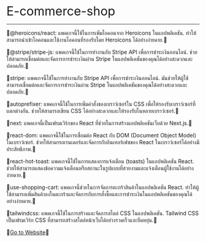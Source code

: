 <span style="font-size: 32px;">E-commerce-shop</span>
<hr />

🍒@heroicons/react: แพคเกจนี้ใช้ในการเพิ่มไอคอนจาก Heroicons ในแอปพลิเคชัน. ทำให้สามารถนำเข้าไอคอนและใช้งานไอคอนที่รองรับโดย Heroicons ได้อย่างง่ายดาย.🍒

🍒@stripe/stripe-js: แพคเกจนี้ใช้ในการทำงานกับ Stripe API เพื่อการชำระเงินออนไลน์. ช่วยให้สามารถเชื่อมต่อและจัดการการชำระเงินผ่าน Stripe ในแอปพลิเคชันของคุณได้อย่างสะดวกและปลอดภัย.🍒

🍒stripe: แพคเกจนี้ใช้ในการทำงานกับ Stripe API เพื่อการชำระเงินออนไลน์. มันช่วยให้ผู้ใช้สามารถเชื่อมต่อและจัดการการชำระเงินผ่าน Stripe ในแอปพลิเคชันของคุณได้อย่างสะดวกและปลอดภัย.🍒

🍒autoprefixer: แพคเกจนี้ใช้ในการเพิ่มคำสั่งของเบราว์เซอร์ใน CSS เพื่อให้รองรับเบราว์เซอร์ที่แตกต่างกัน. ช่วยให้สามารถเขียน CSS ได้อย่างสะดวกและให้รองรับในหลายเบราว์เซอร์.🍒

🍒next: แพคเกจนี้เป็นเฟรมเวิร์กของ React ที่ช่วยในการสร้างแอปพลิเคชันเว็บด้วย Next.js.🍒

🍒react-dom: แพคเกจนี้ใช้ในการเชื่อมต่อ React กับ DOM (Document Object Model) ในเบราว์เซอร์. ช่วยให้สามารถเรนเดอร์และจัดการกับอินเทอร์เฟซของ React ในเบราว์เซอร์ได้อย่างมีประสิทธิภาพ.🍒

🍒react-hot-toast: แพคเกจนี้ใช้ในการแสดงการแจ้งเตือน (toasts) ในแอปพลิเคชัน React. ช่วยให้สามารถแสดงข้อความแจ้งเตือนหรือสถานะในรูปแบบที่สวยงามและแจ้งเตือนผู้ใช้งานได้อย่างง่ายดาย.🍒

🍒use-shopping-cart: แพคเกจนี้ช่วยในการจัดการตะกร้าสินค้าในแอปพลิเคชัน React. ทำให้ผู้ใช้สามารถเพิ่มสินค้าลงในตะกร้าและจัดการกับการสั่งซื้อและการชำระเงินในแอปพลิเคชันของคุณได้อย่างง่ายดาย.🍒

🍒tailwindcss: แพคเกจนี้ใช้ในการสร้างและจัดการสไตล์ CSS ในแอปพลิเคชัน. Tailwind CSS เป็นเฟรมเวิร์ก CSS ที่สามารถสร้างสไตล์หน้าเว็บได้อย่างรวดเร็วและยืดหยุ่น.🍒

🍒[Go to Website](https://e-commerce-shop-livid.vercel.app/)🍒




